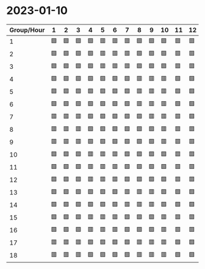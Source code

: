 # 2023-01-10

|Group/Hour|1 |2 |3 |4 |5 |6 |7 |8 |9 |10|11|12|13|14|15|16|17|18|19|20|21|22|23|24|
|----------|--|--|--|--|--|--|--|--|--|--|--|--|--|--|--|--|--|--|--|--|--|--|--|--|
|1         |🟩|🟩|🟩|🟩|🟥|🟥|🟥|🟩|🟩|🟩|🟥|🟥|🟥|🟥|🟩|🟩|🟩|🟥|🟥|🟥|🟥|🟩|🟩|🟩|
|2         |🟩|🟩|🟩|🟩|🟥|🟥|🟥|🟩|🟩|🟩|🟥|🟥|🟥|🟥|🟩|🟩|🟩|🟥|🟥|🟥|🟥|🟩|🟩|🟩|
|3         |🟩|🟩|🟩|🟩|🟥|🟥|🟥|🟩|🟩|🟩|🟥|🟥|🟥|🟥|🟩|🟩|🟩|🟥|🟥|🟥|🟥|🟩|🟩|🟩|
|4         |🟩|🟩|🟩|🟩|🟩|🟩|🟩|🟥|🟥|🟥|🟩|🟩|🟩|🟥|🟥|🟥|🟥|🟩|🟩|🟩|🟥|🟥|🟥|🟩|
|5         |🟩|🟩|🟩|🟩|🟩|🟩|🟩|🟥|🟥|🟥|🟩|🟩|🟩|🟥|🟥|🟥|🟥|🟩|🟩|🟩|🟥|🟥|🟥|🟩|
|6         |🟩|🟩|🟩|🟩|🟩|🟩|🟩|🟥|🟥|🟥|🟩|🟩|🟩|🟥|🟥|🟥|🟥|🟩|🟩|🟩|🟥|🟥|🟥|🟩|
|7         |🟥|🟥|🟥|🟩|🟩|🟩|🟩|🟩|🟥|🟥|🟥|🟩|🟩|🟩|🟥|🟥|🟥|🟥|🟩|🟩|🟩|🟥|🟥|🟥|
|8         |🟥|🟥|🟥|🟩|🟩|🟩|🟩|🟩|🟩|🟥|🟥|🟥|🟩|🟩|🟩|🟥|🟥|🟥|🟥|🟩|🟩|🟩|🟥|🟥|
|9         |🟥|🟥|🟥|🟩|🟩|🟩|🟩|🟩|🟩|🟥|🟥|🟥|🟩|🟩|🟩|🟥|🟥|🟥|🟥|🟩|🟩|🟩|🟥|🟥|
|10        |🟩|🟩|🟩|🟥|🟥|🟥|🟩|🟩|🟩|🟩|🟥|🟥|🟥|🟥|🟩|🟩|🟩|🟥|🟥|🟥|🟥|🟩|🟩|🟥|
|11        |🟩|🟩|🟩|🟥|🟥|🟥|🟩|🟩|🟩|🟩|🟥|🟥|🟥|🟥|🟩|🟩|🟩|🟥|🟥|🟥|🟥|🟩|🟩|🟥|
|12        |🟩|🟩|🟩|🟥|🟥|🟥|🟩|🟩|🟩|🟩|🟥|🟥|🟥|🟥|🟩|🟩|🟩|🟥|🟥|🟥|🟥|🟩|🟩|🟥|
|13        |🟩|🟩|🟩|🟩|🟩|🟩|🟥|🟥|🟥|🟩|🟩|🟩|🟩|🟥|🟥|🟥|🟥|🟩|🟩|🟩|🟥|🟥|🟥|🟩|
|14        |🟩|🟩|🟩|🟩|🟩|🟩|🟥|🟥|🟥|🟩|🟩|🟩|🟩|🟥|🟥|🟥|🟥|🟩|🟩|🟩|🟥|🟥|🟥|🟩|
|15        |🟩|🟩|🟩|🟥|🟥|🟥|🟩|🟩|🟩|🟥|🟥|🟥|🟥|🟩|🟩|🟩|🟥|🟥|🟥|🟥|🟩|🟩|🟩|🟥|
|16        |🟩|🟩|🟩|🟥|🟥|🟥|🟩|🟩|🟩|🟥|🟥|🟥|🟥|🟩|🟩|🟩|🟥|🟥|🟥|🟥|🟩|🟩|🟩|🟥|
|17        |🟥|🟥|🟥|🟩|🟩|🟩|🟩|🟥|🟥|🟥|🟩|🟩|🟩|🟩|🟥|🟥|🟥|🟥|🟩|🟩|🟥|🟥|🟥|🟩|
|18        |🟥|🟥|🟥|🟩|🟩|🟩|🟩|🟥|🟥|🟥|🟩|🟩|🟩|🟩|🟥|🟥|🟥|🟥|🟩|🟩|🟥|🟥|🟥|🟩|